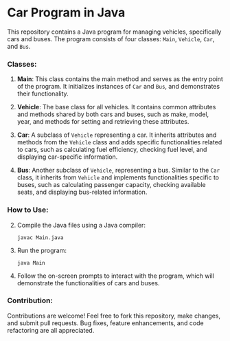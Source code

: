 # Car Program in Java

This repository contains a Java program for managing vehicles, specifically cars and buses. The program consists of four classes: `Main`, `Vehicle`, `Car`, and `Bus`.

### Classes:

1. **Main**: This class contains the main method and serves as the entry point of the program. It initializes instances of `Car` and `Bus`, and demonstrates their functionality.

2. **Vehicle**: The base class for all vehicles. It contains common attributes and methods shared by both cars and buses, such as make, model, year, and methods for setting and retrieving these attributes.

3. **Car**: A subclass of `Vehicle` representing a car. It inherits attributes and methods from the `Vehicle` class and adds specific functionalities related to cars, such as calculating fuel efficiency, checking fuel level, and displaying car-specific information.

4. **Bus**: Another subclass of `Vehicle`, representing a bus. Similar to the `Car` class, it inherits from `Vehicle` and implements functionalities specific to buses, such as calculating passenger capacity, checking available seats, and displaying bus-related information.

### How to Use:

2. Compile the Java files using a Java compiler:
   ```
   javac Main.java
   ```

3. Run the program:
   ```
   java Main
   
   ```

4. Follow the on-screen prompts to interact with the program, which will demonstrate the functionalities of cars and buses.

### Contribution:

Contributions are welcome! Feel free to fork this repository, make changes, and submit pull requests. Bug fixes, feature enhancements, and code refactoring are all appreciated.
